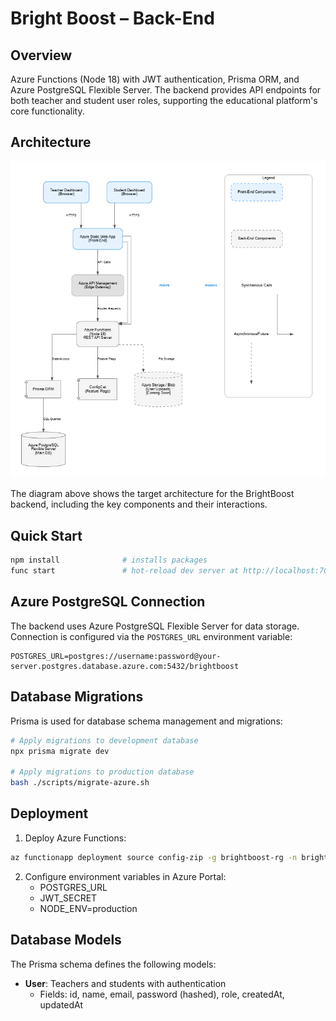 # Bright Boost – Back-End

## Overview
Azure Functions (Node 18) with JWT authentication, Prisma ORM, and Azure PostgreSQL Flexible Server. The backend provides API endpoints for both teacher and student user roles, supporting the educational platform's core functionality.

## Architecture
![Back-End Diagram](../docs/architecture/Back_End_Diagram.png)

The diagram above shows the target architecture for the BrightBoost backend, including the key components and their interactions.

## Quick Start
```bash
npm install              # installs packages
func start               # hot-reload dev server at http://localhost:7071
```

## Azure PostgreSQL Connection
The backend uses Azure PostgreSQL Flexible Server for data storage. Connection is configured via the `POSTGRES_URL` environment variable:

```
POSTGRES_URL=postgres://username:password@your-server.postgres.database.azure.com:5432/brightboost
```

## Database Migrations
Prisma is used for database schema management and migrations:

```bash
# Apply migrations to development database
npx prisma migrate dev

# Apply migrations to production database
bash ./scripts/migrate-azure.sh
```

## Deployment
1. Deploy Azure Functions:
```bash
az functionapp deployment source config-zip -g brightboost-rg -n brightboost-api --src ./api.zip
```

2. Configure environment variables in Azure Portal:
   - POSTGRES_URL
   - JWT_SECRET
   - NODE_ENV=production

## Database Models
The Prisma schema defines the following models:

- **User**: Teachers and students with authentication
  - Fields: id, name, email, password (hashed), role, createdAt, updatedAt

